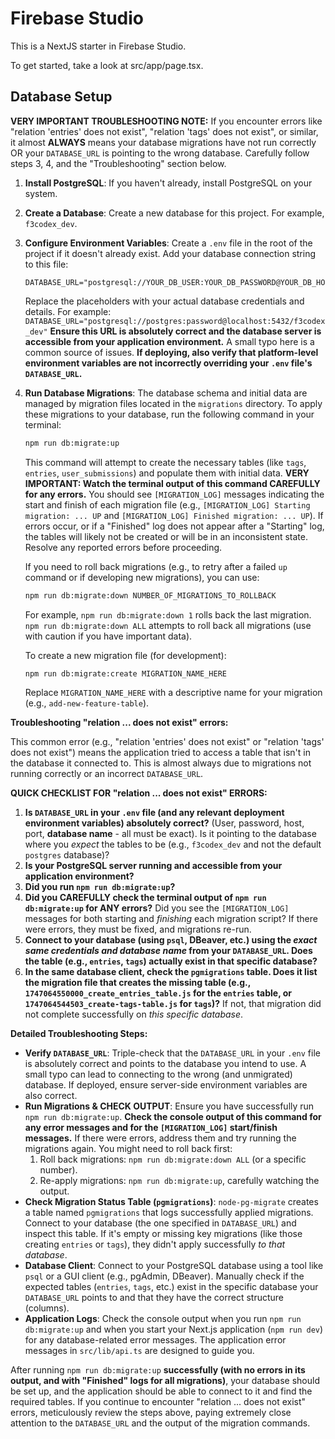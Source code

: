 
# Firebase Studio

This is a NextJS starter in Firebase Studio.

To get started, take a look at src/app/page.tsx.

## Database Setup

**VERY IMPORTANT TROUBLESHOOTING NOTE:** If you encounter errors like "relation 'entries' does not exist", "relation 'tags' does not exist", or similar, it almost **ALWAYS** means your database migrations have not run correctly OR your `DATABASE_URL` is pointing to the wrong database. Carefully follow steps 3, 4, and the "Troubleshooting" section below.

1.  **Install PostgreSQL**: If you haven't already, install PostgreSQL on your system.
2.  **Create a Database**: Create a new database for this project. For example, `f3codex_dev`.
3.  **Configure Environment Variables**:
    Create a `.env` file in the root of the project if it doesn't already exist. Add your database connection string to this file:
    ```env
    DATABASE_URL="postgresql://YOUR_DB_USER:YOUR_DB_PASSWORD@YOUR_DB_HOST:YOUR_DB_PORT/YOUR_DB_NAME"
    ```
    Replace the placeholders with your actual database credentials and details. For example:
    `DATABASE_URL="postgresql://postgres:password@localhost:5432/f3codex_dev"`
    **Ensure this URL is absolutely correct and the database server is accessible from your application environment.** A small typo here is a common source of issues.
    **If deploying, also verify that platform-level environment variables are not incorrectly overriding your `.env` file's `DATABASE_URL`.**

4.  **Run Database Migrations**:
    The database schema and initial data are managed by migration files located in the `migrations` directory. To apply these migrations to your database, run the following command in your terminal:
    ```bash
    npm run db:migrate:up
    ```
    This command will attempt to create the necessary tables (like `tags`, `entries`, `user_submissions`) and populate them with initial data.
    **VERY IMPORTANT: Watch the terminal output of this command CAREFULLY for any errors.** You should see `[MIGRATION_LOG]` messages indicating the start and finish of each migration file (e.g., `[MIGRATION_LOG] Starting migration: ... UP` and `[MIGRATION_LOG] Finished migration: ... UP`). If errors occur, or if a "Finished" log does not appear after a "Starting" log, the tables will likely not be created or will be in an inconsistent state. Resolve any reported errors before proceeding.

    If you need to roll back migrations (e.g., to retry after a failed `up` command or if developing new migrations), you can use:
    ```bash
    npm run db:migrate:down NUMBER_OF_MIGRATIONS_TO_ROLLBACK
    ```
    For example, `npm run db:migrate:down 1` rolls back the last migration. `npm run db:migrate:down ALL` attempts to roll back all migrations (use with caution if you have important data).

    To create a new migration file (for development):
    ```bash
    npm run db:migrate:create MIGRATION_NAME_HERE
    ```
    Replace `MIGRATION_NAME_HERE` with a descriptive name for your migration (e.g., `add-new-feature-table`).

**Troubleshooting "relation ... does not exist" errors:**

This common error (e.g., "relation 'entries' does not exist" or "relation 'tags' does not exist") means the application tried to access a table that isn't in the database it connected to. This is almost always due to migrations not running correctly or an incorrect `DATABASE_URL`.

**QUICK CHECKLIST FOR "relation ... does not exist" ERRORS:**
1.  **Is `DATABASE_URL` in your `.env` file (and any relevant deployment environment variables) absolutely correct?** (User, password, host, port, **database name** - all must be exact). Is it pointing to the database where you *expect* the tables to be (e.g., `f3codex_dev` and not the default `postgres` database)?
2.  **Is your PostgreSQL server running and accessible from your application environment?**
3.  **Did you run `npm run db:migrate:up`?**
4.  **Did you CAREFULLY check the terminal output of `npm run db:migrate:up` for ANY errors?** Did you see the `[MIGRATION_LOG]` messages for both starting and *finishing* each migration script? If there were errors, they must be fixed, and migrations re-run.
5.  **Connect to your database (using `psql`, DBeaver, etc.) using the *exact same credentials and database name* from your `DATABASE_URL`. Does the table (e.g., `entries`, `tags`) actually exist in that specific database?**
6.  **In the same database client, check the `pgmigrations` table. Does it list the migration file that creates the missing table (e.g., `1747064550000_create_entries_table.js` for the `entries` table, or `1747064544503_create-tags-table.js` for `tags`)?** If not, that migration did not complete successfully on *this specific database*.

**Detailed Troubleshooting Steps:**
- **Verify `DATABASE_URL`**: Triple-check that the `DATABASE_URL` in your `.env` file is absolutely correct and points to the database you intend to use. A small typo can lead to connecting to the wrong (and unmigrated) database. If deployed, ensure server-side environment variables are also correct.
- **Run Migrations & CHECK OUTPUT**: Ensure you have successfully run `npm run db:migrate:up`. **Check the console output of this command for any error messages and for the `[MIGRATION_LOG]` start/finish messages.** If there were errors, address them and try running the migrations again. You might need to roll back first:
    1. Roll back migrations: `npm run db:migrate:down ALL` (or a specific number).
    2. Re-apply migrations: `npm run db:migrate:up`, carefully watching the output.
- **Check Migration Status Table (`pgmigrations`)**: `node-pg-migrate` creates a table named `pgmigrations` that logs successfully applied migrations. Connect to your database (the one specified in `DATABASE_URL`) and inspect this table. If it's empty or missing key migrations (like those creating `entries` or `tags`), they didn't apply successfully *to that database*.
- **Database Client**: Connect to your PostgreSQL database using a tool like `psql` or a GUI client (e.g., pgAdmin, DBeaver). Manually check if the expected tables (`entries`, `tags`, etc.) exist in the specific database your `DATABASE_URL` points to and that they have the correct structure (columns).
- **Application Logs**: Check the console output when you run `npm run db:migrate:up` and when you start your Next.js application (`npm run dev`) for any database-related error messages. The application error messages in `src/lib/api.ts` are designed to guide you.

After running `npm run db:migrate:up` **successfully (with no errors in its output, and with "Finished" logs for all migrations)**, your database should be set up, and the application should be able to connect to it and find the required tables.
If you continue to encounter "relation ... does not exist" errors, meticulously review the steps above, paying extremely close attention to the `DATABASE_URL` and the output of the migration commands.
